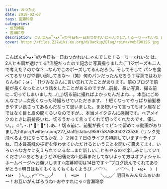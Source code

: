 ```yaml
---
title: おつたえ
date: 2018-02-07
tags: 宮瀬玲奈
categories: 
- 成员博客
- 宮瀬玲奈
description: こんばんฅ՞•ﻌ•՞ฅﾜﾝ今日も一日おつかれいにゃんでした！るーりー×れいな は、2人とも肩が透けてる?洋服だったので記念に写真撮りました(*´˘`*)♡ポーズも二人で考えた？のかな？...なんでこのポーズしてるんだろう...
cover: https://files.227wiki.eu.org/d/Backup/Blog/reina/mobF9O1SG.jpg 
---
```


こんばんฅ՞•ﻌ•՞ฅﾜﾝ今日も一日おつかれいにゃんでした！るーりー×れいな は、2人とも肩が透けてる?洋服だったので記念に写真撮りました(*´˘`*)♡ポーズも二人で考えた？のかな？...なんでこのポーズしてるんだろう。そしてそして パンを食べてるサリぴ♡儚い顔してるな～（笑）何のパンだったんだろう？写真ではわからんね(´；ω；｀)1つみなさんに言い忘れてたことがあります。前のブログで前髪が長くなったという話をしたことがあるのですが...前髪、長い写真、撮る前に...切ってしまいました...(;_;)切る前に撮ればよかったんだよね...。本当にごめんなさい...次長くなった時撮らせていただきます、！短くなってやっぱり前髪巻きやすい長さってあるんだなって思いました。まあ短いって言ってもオン眉などではなく目と眉の間くらいなのですが、、本当メイクさんに感謝です。ヘアメイクのときに前髪長いね、切ろうかって言ってくれて切ってくれたのです。優しい。。✩°｡⋆⸜(* ॑꒳ ॑* )⸝あ..！切る前に、前髪が長くてピンで留めてる動画がありましたhttps://twitter.com/227_staff/status/959758768350273536（リンク先飛べるようになってるかな...）２月２７日のライブの特訓しています✩ライブね、日本最高峰の技術を使わせていただけるということを聞いて震えてます。いろいろな方々に支えられているな...また新しいこともやるので楽しみにしていてください✩あとちょうど20日後だね✨応募まだしてないよって方はオフィシャルホームページへお願いします✩応募締切は14日です✧‧˚ブログ読んでくれてありがとう✩明日はもくもくもくもくもくようび╭◜◝ ͡ ◜◝╮　╭◜◝ ͡ ◜◝╮(　•ω•　)   ( •ω•　 )╰◟◞ ͜ ◟╭◜◝ ͡ ◜◝╮ ͜ ◟◞╯　 　 (　•ω•　 )　　   ╰◟◞ ͜ ◟◞╯明日もみんなふぁいおー！お互いがんばろうね✨おやすれにゃ✩宮瀬玲奈


